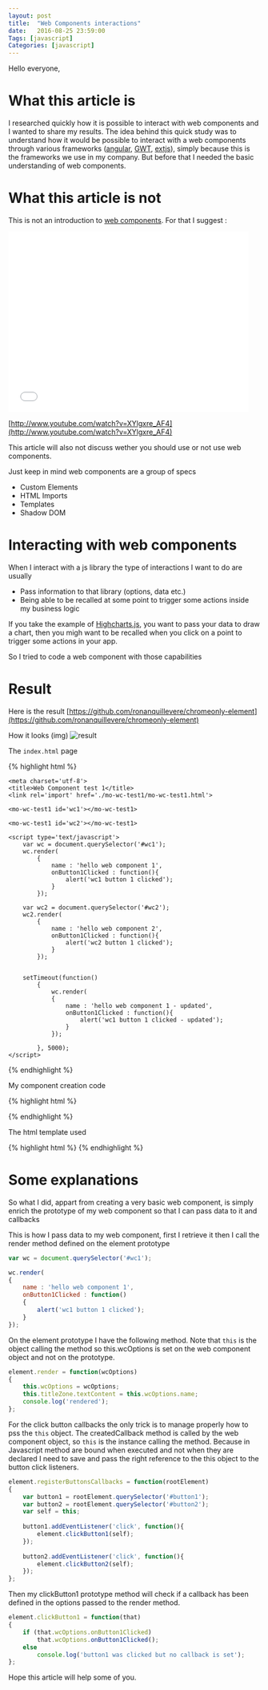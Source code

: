 ```yaml
---
layout: post
title:  "Web Components interactions"
date:   2016-08-25 23:59:00
Tags: [javascript]
Categories: [javascript]
---
```


Hello everyone,

# What this article is

I researched quickly how it is possible to interact with web components and I wanted to share my results. The idea behind this quick study was to understand how it would be possible to interact with a web components through various frameworks ([angular](https://angularjs.org/), [GWT](http://www.gwtproject.org/), [extjs](https://www.sencha.com/products/extjs/)), simply because this is the frameworks we use in my company. But before that I needed the basic understanding of web components.

# What this article is not

This is not an introduction to [web components](http://webcomponents.org/). For that I suggest :

<iframe class="center" width="480" height="360" src="//www.youtube.com/embed/XYlgxre_AF4" frameborder="0" allowfullscreen></iframe>

[http://www.youtube.com/watch?v=XYlgxre_AF4](http://www.youtube.com/watch?v=XYlgxre_AF4)

This article will also not discuss wether you should use or not use web components.

Just keep in mind web components are a group of specs

- Custom Elements
- HTML Imports
- Templates
- Shadow DOM


# Interacting with web components

When I interact with a js library the type of interactions I want to do are usually

- Pass information to that library (options, data etc.)
- Being able to be recalled at some point to trigger some actions inside my business logic

If you take the example of [Highcharts.js](http://www.highcharts.com/), you want to pass your data to draw a chart, then you migh want to be recalled when you click on a point to trigger some actions in your app.

So I tried to code a web component with those capabilities

# Result
Here is the result [https://github.com/ronanquillevere/chromeonly-element](https://github.com/ronanquillevere/chromeonly-element)

How it looks (img)
<img class="center" src="https://raw.githubusercontent.com/ronanquillevere/chromeonly-element/master/wc1.png" alt="result">

The `index.html` page

{% highlight html %}
<!doctype html>
<html>
<head>

    <meta charset='utf-8'>
    <title>Web Component test 1</title>
    <link rel='import' href='./mo-wc-test1/mo-wc-test1.html'>

</head>
<body>
    
    <mo-wc-test1 id='wc1'></mo-wc-test1>
    
    <mo-wc-test1 id='wc2'></mo-wc-test1>
    
    <script type='text/javascript'>
        var wc = document.querySelector('#wc1');
        wc.render(
            {
                name : 'hello web component 1',
                onButton1Clicked : function(){
                    alert('wc1 button 1 clicked');
                }
            });

        var wc2 = document.querySelector('#wc2');
        wc2.render(
            {
                name : 'hello web component 2',
                onButton1Clicked : function(){
                    alert('wc2 button 1 clicked');
                }
            });


        setTimeout(function() 
            {
                wc.render(
                {
                    name : 'hello web component 1 - updated',
                    onButton1Clicked : function(){
                        alert('wc1 button 1 clicked - updated');
                    }
                });

            }, 5000);
    </script>
</body>
</html>
{% endhighlight %}

My component creation code

{% highlight html %}
<link rel='import' href='mo-wc-test1_template.html'>

<script>
(function() {
    
    // currentDoc = mo-wc-test1.html document 
    // document = index.html document
    // importedDoc = mo-wc-test1_template.html document

    // Creates an object based in the HTML Element prototype
    var element = Object.create(HTMLElement.prototype);
    console.log('initialize element');

    //Retrieving the current document and not the host (index.html) document
    var currentDoc = document.currentScript.ownerDocument;

    var importedDoc = currentDoc.querySelector('link[rel="import"]').import;

    element.wcOptions = {};

    // Fires when an instance of the element is created
    element.createdCallback = function() 
    {
        // Adding a Shadow DOM
        var rootElement = this.createShadowRoot();
        
        // Adding a template
        var template = importedDoc.querySelector('template');
        var clone = document.importNode(template.content, true);
        rootElement.appendChild(clone);
        
        //add specific component values (not on prototype)
        this.titleZone = rootElement.querySelector('#titleZone');
        
        this.registerButtonsCallbacks(rootElement);

        console.log('element created');
    };

    // Fires when an instance was inserted into the document
    element.attachedCallback = function() 
    { 
        console.log('element attached');
    };

    // Fires when an instance was removed from the document
    element.detachedCallback = function() 
    {
        console.log('element detached');
    };

    element.attributeChangedCallback = function(attr, oldVal, newVal) {};   

    
    element.registerButtonsCallbacks = function(rootElement) 
    { 
        var button1 = rootElement.querySelector('#button1');
        var button2 = rootElement.querySelector('#button2');  
        var self = this;
        
        button1.addEventListener('click', function(){
            element.clickButton1(self);
        });
        
        button2.addEventListener('click', function(){
            element.clickButton2(self);
        });
    };

    element.clickButton1 = function(that) 
    {
        if (that.wcOptions.onButton1Clicked)
            that.wcOptions.onButton1Clicked();
        else
            console.log('button1 was clicked but no callback is set');
    };

    element.clickButton2 = function(that) 
    {
        if (that.wcOptions.onButton2Clicked)
            that.wcOptions.onButton2Clicked();
        else
            console.log('button2 was clicked but no callback is set');
    };

    element.render = function(wcOptions)
    {
        this.wcOptions = wcOptions;
        this.titleZone.textContent = this.wcOptions.name;
        console.log('rendered');
    };
    


    // Registers custom element
    document.registerElement('mo-wc-test1', {
        prototype: element
    });

   
}());
</script>
{% endhighlight %}

The html template used

{% highlight html %}
<template>
    <style>
      #button1 {
        color : red;
      }
      #button2 {
        color : blue;
      }
    </style>
    <div id="container">
        <button id="button1">button1</button>
        <button id="button2">button2</button>
        <span id="titleZone"></span>
    </div>
</template>
{% endhighlight %}

# Some explanations
So what I did, appart from creating a very basic web component, is simply enrich the prototype of my web component so that I can pass data to it and callbacks

This is how I pass data to my web component, first I retrieve it then I call the render method defined on the element prototype

```javascript
var wc = document.querySelector('#wc1');

wc.render(
{
    name : 'hello web component 1',
    onButton1Clicked : function()
    {
        alert('wc1 button 1 clicked');
 	}
});
```            

On the element prototype I have the following method. Note that `this` is the object calling the method so this.wcOptions is set on the web component object and not on the prototype.

```javascript
element.render = function(wcOptions)
{
    this.wcOptions = wcOptions;
    this.titleZone.textContent = this.wcOptions.name;
    console.log('rendered');
};
``` 

For the click button callbacks the only trick is to manage properly how to pss the `this` object. The createdCallback method is called by the web component object, so `this` is the instance calling the method. Because in Javascript method are bound when executed and not when they are declared I need to save and pass the right reference to the this object to the button click listeners.

```javascript
element.registerButtonsCallbacks = function(rootElement) 
{ 
    var button1 = rootElement.querySelector('#button1');
    var button2 = rootElement.querySelector('#button2');  
    var self = this;
    
    button1.addEventListener('click', function(){
        element.clickButton1(self);
    });
    
    button2.addEventListener('click', function(){
        element.clickButton2(self);
    });
};
``` 

Then my clickButton1 prototype method will check if a callback has been defined in the options passed to the render method.

```javascript
element.clickButton1 = function(that) 
{
    if (that.wcOptions.onButton1Clicked)
        that.wcOptions.onButton1Clicked();
    else
        console.log('button1 was clicked but no callback is set');
};
```


Hope this article will help some of you.